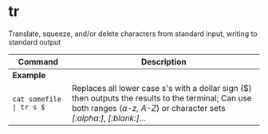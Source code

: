 # tr

Translate, squeeze, and/or delete characters from standard input, writing to standard output

| **Command**   | **Description**   |
| --------------|-------------------|
| **Example** |
| `cat somefile \| tr s $` | Replaces all lower case s's with a dollar sign ($) then outputs the results to the terminal; Can use both ranges (*a-z, A-Z*) or character sets *[:alpha:]*, *[:blank:]*... |